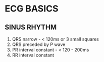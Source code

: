 # ECG BASICS

## SINUS RHYTHM

1. QRS narrow - < 120ms or 3 small squares
2. QRS preceded by P wave 
3. PR interval constant - < 120 - 200ms
4. RR interval constant 